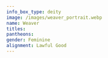 ```yaml
---
info_box_type: deity
image: /images/weaver_portrait.webp
name: Weaver
titles: 
pantheons: 
gender: Feminine
alignment: Lawful Good
---
```


